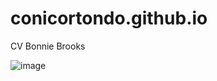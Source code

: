 # conicortondo.github.io
CV Bonnie Brooks

![image](https://user-images.githubusercontent.com/126289492/221731724-57ad3a1c-de6d-46f3-9833-05ff2e6a4002.png)
